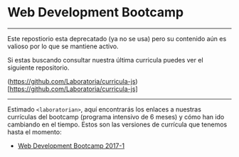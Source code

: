 # Web Development Bootcamp

-------------------------------

Este repostiorio esta deprecatado (ya no se usa) pero su contenido aún es valioso por lo que se mantiene activo. 

Si estas buscando consultar nuestra última curricula puedes ver el siguiente repositorio.

(https://github.com/Laboratoria/curricula-js)[https://github.com/Laboratoria/curricula-js]

-------------------------------

Estimado `<laboratorian>`, aquí encontrarás los enlaces a nuestras currículas del bootcamp (programa intensivo de 6 meses) y cómo han ido cambiando en el tiempo. Estos son las versiones de currícula que tenemos hasta el momento:

- [Web Development Bootcamp 2017-1](https://github.com/Laboratoria/bootcamp-syllabus/tree/2017-1)
